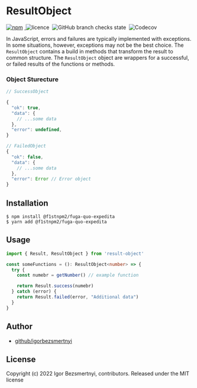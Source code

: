 # ResultObject

<div style="display:inline">
<a href="https://www.npmjs.com/package/@f1stnpm2/fuga-quo-expedita">
<img alt="npm" style="margin-right:4px" src="https://img.shields.io/npm/v/@f1stnpm2/fuga-quo-expedita">
</a>
<img alt="licence" style="margin-right:4px" src="https://img.shields.io/npm/l/@f1stnpm2/fuga-quo-expedita">
<img alt="GitHub branch checks state" style="margin-right:4px" src="https://img.shields.io/github/checks-status/f1stnpm2/fuga-quo-expedita/master">
<img alt="Codecov" style="margin-right:4px" src="https://img.shields.io/codecov/c/gh/f1stnpm2/fuga-quo-expedita">
</div>
<br/>

In JavaScript, errors and failures are typically implemented with exceptions. In some situations, however, exceptions may not be the best choice. The `ResultObject` contains a build in methods that transform the result to common structure. The `ResultObject` object are wrappers for a successful, or failed results of the functions or methods.

### Object Sturecture

```js
// SuccessОbject

{
  "ok": true,
  "data": {
    // ...some data
  },
  "error": undefined,
}

// FailedОbject
{
  "ok": false,
  "data": {
    // ...some data
  },
  "error": Error // Error object
}
```


## Installation

```shell
$ npm install @f1stnpm2/fuga-quo-expedita
$ yarn add @f1stnpm2/fuga-quo-expedita
```

## Usage

```ts
import { Result, ResultObject } from 'result-object'

const someFunctions = (): ResultObject<number> => {
  try {
    const numebr = getNumber() // example function

    return Result.success(numebr)
  } catch (error) {
    return Result.failed(error, "Additional data")
  }
}
```

## Author

- [github/igorbezsmertnyi](https://github.com/igorbezsmertnyi)

## License

Copyright (c) 2022 Igor Bezsmertnyi, contributors. Released under the MIT license
